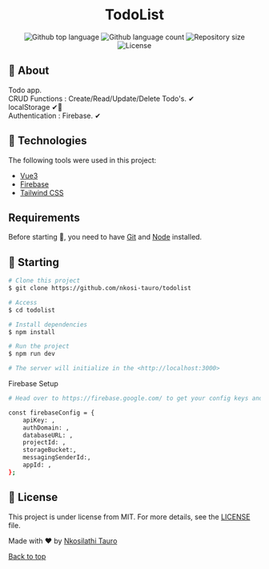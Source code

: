 <h1 align="center">TodoList</h1>

<p align="center">
  <img alt="Github top language" src="https://img.shields.io/github/languages/top/nkosi-tauro/todolist?color=56BEB8">

  <img alt="Github language count" src="https://img.shields.io/github/languages/count/nkosi-tauro/todolist?color=56BEB8">

  <img alt="Repository size" src="https://img.shields.io/github/repo-size/nkosi-tauro/todolist?color=56BEB8">

  <img alt="License" src="https://img.shields.io/github/license/nkosi-tauro/todolist?color=56BEB8">



## 🎯 About ##

Todo app.  
CRUD Functions : Create/Read/Update/Delete Todo's. ✔  
localStorage ✔💾  
Authentication : Firebase. ✔


## 🚀 Technologies ##

The following tools were used in this project:

- [Vue3](https://v3.vuejs.org/)
- [Firebase](https://firebase.google.com/)
- [Tailwind CSS](https://tailwindcss.com/)



## Requirements ##

Before starting 🏁, you need to have [Git](https://git-scm.com) and [Node](https://nodejs.org/en/) installed.

## :checkered_flag: Starting ##

```bash
# Clone this project
$ git clone https://github.com/nkosi-tauro/todolist

# Access
$ cd todolist

# Install dependencies
$ npm install

# Run the project
$ npm run dev

# The server will initialize in the <http://localhost:3000>
```

Firebase Setup
```bash
# Head over to https://firebase.google.com/ to get your config keys and replace firebase.js accordingly

const firebaseConfig = {
    apiKey: ,
    authDomain: ,
    databaseURL: ,
    projectId: ,
    storageBucket:,
    messagingSenderId:,
    appId: ,
};
```

## 📝 License ##

This project is under license from MIT. For more details, see the [LICENSE](LICENSE) file.


Made with ❤ by <a href="https://github.com/nkosi-tauro" target="_blank">Nkosilathi Tauro</a>


<a href="#top">Back to top</a>
